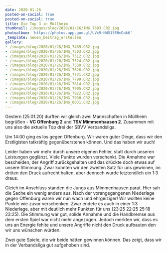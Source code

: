 ```yaml
---
date: 2020-01-26
posted-on-social: true
posted-on-social: true
title: Die Top 3 in Müllheim
thumbnail: /images/blog/2020/01/26/IMG_7603.CR2.jpg
photoalbum: 'https://photos.app.goo.gl/LVx9rNW515EHeDak6'
_template: neuen_beitrag_erstellen
gallery:
- /images/blog/2020/01/26/IMG_7489.CR2.jpg
- /images/blog/2020/01/26/IMG_7503.CR2.jpg
- /images/blog/2020/01/26/IMG_7512.CR2.jpg
- /images/blog/2020/01/26/IMG_7524.CR2.jpg
- /images/blog/2020/01/26/IMG_7539.CR2.jpg
- /images/blog/2020/01/26/IMG_7626.CR2.jpg
- /images/blog/2020/01/26/IMG_7731.CR2.jpg
- /images/blog/2020/01/26/IMG_7799.CR2.jpg
- /images/blog/2020/01/26/IMG_7814.CR2.jpg
- /images/blog/2020/01/26/IMG_7905.CR2.jpg
- /images/blog/2020/01/26/IMG_7922.CR2.jpg
- /images/blog/2020/01/26/IMG_7938.CR2.jpg
- /images/blog/2020/01/26/IMG_8031.CR2.jpg
---
```


Gestern (25.01.20) durften wir gleich zwei Mannschaften in Müllheim begrüßen - **VC Offenburg 2** und **TSV Mimmenhausen 2**. Zusammen mit uns also die aktuelle Top drei der SBVV Verbandsliga.<!--more-->

Um 14:00 ging es los gegen Offenburg. Wir waren guter Dinge, dass wir den Erstligisten tatkräftig gegenüberstehen können. Und das haben wir auch!

Leider haben wir mehr durch unsere eigenen Fehler, statt durch unseren Leistungen geglänzt. Viele Punkte wurden verschenkt. Die Annahme war bescheiden, der Angriff zurückgehalten und das drückte doch etwas auf unsere Stimmung. Zwar konnten wir den zweiten Satz für uns gewinnen, im dritten den Druck aufrecht halten, aber dennoch wurde letztendlich ein 1:3 draus.



Gleich im Anschluss standen die Jungs aus Mimmenhausen parat. Hier sah die Sache ein wenig anders aus. Nach der vorangegangenen Niederlage gegen Offenburg waren wir nun wach und ehrgeiziger! Wir wollten keine Punkte wie zuvor verschenken. Zwar endete es auch in einer 1:3 Niederlage, aber mit deutlich mehr Punkten für uns (23:25 22:25 25:18 23:25). Die Stimmung war gut, solide Annahme und die Handbremse aus dem ersten Spiel war nicht mehr angezogen. Jedoch merkten wir, dass es uns an Energie fehlte und unsere Angriffe nicht den Druck aufbauten den wir uns wünschen würden.



Zwei gute Spiele, die wir beide hätten gewinnen können. Das zeigt, dass wir in der Verbandsliga gut aufgehoben sind.
